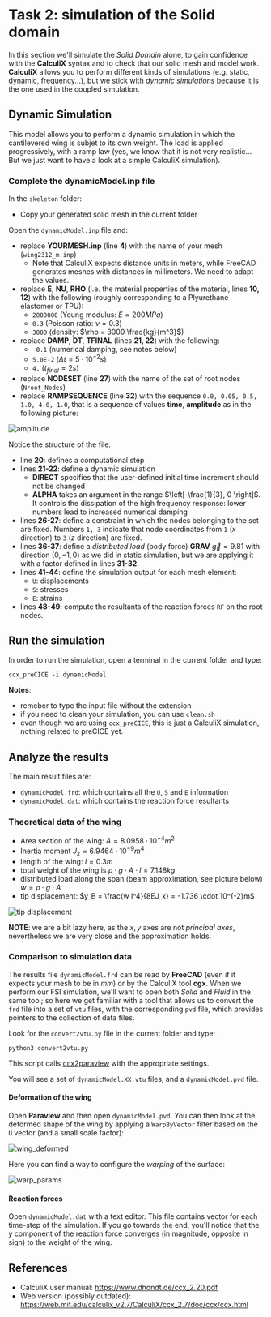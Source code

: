 # Task 2: simulation of the Solid domain

In this section we'll simulate the *Solid Domain* alone, to gain confidence with the **CalculiX** syntax and to check that our solid mesh and model work. **CalculiX** allows you to perform different kinds of simulations (e.g. static, dynamic, frequency...), but we stick with *dynamic simulations* because it is the one used in the coupled simulation.

## Dynamic Simulation

This model allows you to perform a dynamic simulation in which the cantilevered wing is subjet to its own weight. The load is applied progressively, with a ramp law (yes, we know that it is not very realistic... But we just want to have a look at a simple CalculiX simulation).

### Complete the dynamicModel.inp file

In the `skeleton` folder:

- Copy your generated solid mesh in the current folder

Open the `dynamicModel.inp` file and:

- replace **YOURMESH.inp** (line **4**) with the name of your mesh (`wing2312_m.inp`)
  - Note that CalculiX expects distance units in meters, while FreeCAD generates meshes with distances in millimeters. We need to adapt the values.
- replace **E**, **NU**, **RHO** (i.e. the material properties of the material, lines **10, 12**) with the following (roughly corresponding to a Plyurethane elastomer or TPU):
  - `2000000` (Young modulus: $E=200 MPa$)
  - `0.3` (Poisson ratio: $\nu = 0.3$)
  - `3000` (density: $\rho = 3000 \frac{kg}{m^3}$)
- replace **DAMP**, **DT**, **TFINAL** (lines **21, 22**) with the following:
  - `-0.1` (numerical damping, see notes below)
  - `5.0E-2` ($\Delta  t = 5 \cdot 10^{-2}s$)
  - `4.` ($t_{final} = 2 s$)
- replace **NODESET** (line **27**) with the name of the set of root nodes (`Nroot_Nodes`)
- replace **RAMPSEQUENCE** (line **32**) with the sequence `0.0, 0.05, 0.5, 1.0, 4.0, 1.0`, that is a sequence of values **time**, **amplitude** as in the following picture:  

![amplitude](./images/ampl.png)

Notice the structure of the file:

- line **20**: defines a computational step
- lines **21-22**: define a dynamic simulation
  - **DIRECT** specifies that the user-defined initial time increment should not be changed
  - **ALPHA** takes an argument in the range $\left[-\frac{1}{3}, 0 \right]$. It controls the dissipation of the high frequency response: lower numbers lead to increased numerical damping
- lines **26-27**: define a constraint in which the nodes belonging to the set are fixed. Numbers `1, 3` indicate that node coordinates from `1` ($x$ direction) to `3` ($z$ direction) are fixed.
- lines **36-37**: define a *distributed load* (body force) **GRAV** $\vec{g} = 9.81$ with direction $(0, -1, 0)$ as we did in static simulation, but we are applying it with a factor defined in lines **31-32**.
- lines **41-44**: define the simulation output for each mesh element:
  - `U`: displacements
  - `S`: stresses
  - `E`: strains
- lines **48-49**: compute the resultants of the reaction forces `RF` on the root nodes.

## Run the simulation

In order to run the simulation, open a terminal in the current folder and type:

`ccx_preCICE -i dynamicModel`

**Notes**:

- remeber to type the input file without the extension
- if you need to clean your simulation, you can use `clean.sh`
- even though we are using `ccx_preCICE`, this is just a CalculiX simulation, nothing related to preCICE yet.

## Analyze the results

The main result files are:

- `dynamicModel.frd`: which contains all the `U`, `S` and `E` information
- `dynamicModel.dat`: which contains the reaction force resultants

### Theoretical data of the wing

- Area section of the wing: $A=8.0958 \cdot 10^{-4}m^2$
- Inertia moment $J_x = 6.9464 \cdot 10^{-9}m^4$
- length of the wing: $l=0.3m$
- total weight of the wing is $\rho \cdot g \cdot A \cdot l = 7.148 kg$
- distributed load along the span (beam approximation, see picture below) $w=\rho \cdot g \cdot A$
- tip displacement: $y_B = \frac{w l^4}{8EJ_x} = -1.736 \cdot 10^{-2}m$

![tip displacement](./images/cantilever.png)

**NOTE**: we are a bit lazy here, as the $x, y$ axes are not *principal axes*, nevertheless we are very close and the approximation holds.

### Comparison to simulation data

The results file `dynamicModel.frd` can be read by **FreeCAD** (even if it expects your mesh to be in *mm*) or by the CalculiX tool **cgx**. When we perform our FSI simulation, we'll want to open both *Solid* and *Fluid* in the same tool; so here we get familiar with a tool that allows us to convert the `frd` file into a set of `vtu` files, with the corresponding `pvd` file, which provides pointers to the collection of data files.

Look for the `convert2vtu.py` file in the current folder and type:

`python3 convert2vtu.py`

This script calls [ccx2paraview](https://github.com/calculix/ccx2paraview) with the appropriate settings.

You will see a set of `dynamicModel.XX.vtu` files, and a `dynamicModel.pvd` file.

#### Deformation of the wing

Open **Paraview** and then open `dynamicModel.pvd`. You can then look at the deformed shape of the wing by applying a `WarpByVector` filter based on the `U` vector (and a small scale factor):

![wing_deformed](./images/results_paraview.png)

Here you can find a way to configure the *warping* of the surface:

![warp_params](./images/Warp.png)

#### Reaction forces

Open `dynamicModel.dat` with a text editor. This file contains vector for each time-step of the simulation. If you go towards the end, you'll notice that the *y* component of the reaction force converges (in magnitude, opposite in sign) to the weight of the wing.

## References

- CalculiX user manual: https://www.dhondt.de/ccx_2.20.pdf
- Web version (possibly outdated): https://web.mit.edu/calculix_v2.7/CalculiX/ccx_2.7/doc/ccx/ccx.html
